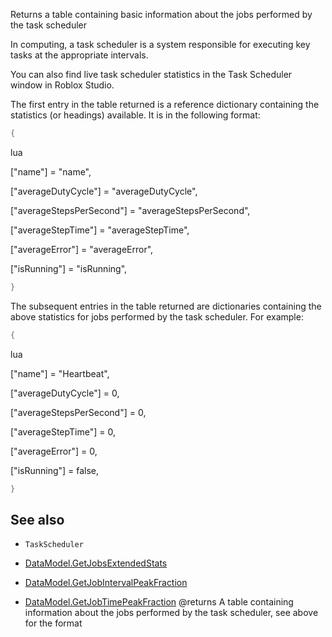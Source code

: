 Returns a table containing basic information about the jobs performed by the task scheduler

In computing, a task scheduler is a system responsible for executing key tasks at the appropriate intervals.

You can also find live task scheduler statistics in the Task Scheduler window in Roblox Studio.

The first entry in the table returned is a reference dictionary containing the statistics (or headings) available. It is in the following format:

```lua
{
```

lua

["name"] = "name",

["averageDutyCycle"] = "averageDutyCycle",

["averageStepsPerSecond"] = "averageStepsPerSecond",

["averageStepTime"] = "averageStepTime",

["averageError"] = "averageError",

["isRunning"] = "isRunning",

```lua
}
```

The subsequent entries in the table returned are dictionaries containing the above statistics for jobs performed by the task scheduler. For example:

```lua
{
```

lua

["name"] = "Heartbeat",

["averageDutyCycle"] = 0,

["averageStepsPerSecond"] = 0,

["averageStepTime"] = 0,

["averageError"] = 0,

["isRunning"] = false,

```lua
}
```

## See also

 - `TaskScheduler`

 - [DataModel.GetJobsExtendedStats](https://developer.roblox.com/api-reference/function/DataModel/GetJobsExtendedStats)

 - [DataModel.GetJobIntervalPeakFraction](https://developer.roblox.com/api-reference/function/DataModel/GetJobIntervalPeakFraction)

 - [DataModel.GetJobTimePeakFraction](https://developer.roblox.com/api-reference/function/DataModel/GetJobTimePeakFraction)
@returns A table containing information about the jobs performed by the task scheduler, see above for the format